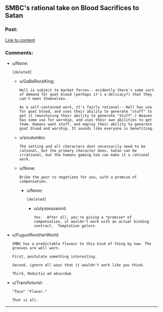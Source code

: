## SMBC's rational take on Blood Sacrifices to Satan

### Post:

[Link to content](http://smbc-comics.com/index.php?id=3874)

### Comments:

- u/None:
  ```
  [deleted]
  ```

  - u/GaBeRockKing:
    ```
    Hell is subject to market forces-- evidently there's some sort of demand for goat blood (perhaps it's a delicacy?) that they can't meet themselves.

    As a self-contained work, it's fairly rational-- Hell has use for goat blood, and uses their ability to generate "stuff" to get it (munchining their ability to generate "Stuff".) Heaven has some use for worship, and uses their own abilities to get them. Humans want stuff, and employ their ability to generate goat blood and worship. It sounds like everyone is benefiting.
    ```

  - u/sicutumbo:
    ```
    The setting and all characters dont necessarily need to be rational, but the primary character does. Satan can be irrational, but the humans gaming him can make it a rational work.
    ```

  - u/None:
    ```
    Bribe the poor to negotiate for you, with a promise of compensation.
    ```

    - u/None:
      ```
      [deleted]
      ```

      - u/ulyssessword:
        ```
        Yes.  After all, you're giving a *promise* of compensation, it wouldn't work with an actual binding contract.  Temptation galore.
        ```

- u/FuguofAnotherWorld:
  ```
  SMBC has a predictable flavour to this kind of thing by now. The grooves are well worn.

  First, postulate something interesting.

  Second, ignore all ways that it wouldn't work like you think.

  Third, Reductio ad absurdum.
  ```

- u/Transfuturist:
  ```
  "Taco" "Flavor."

  That is all.
  ```

---

